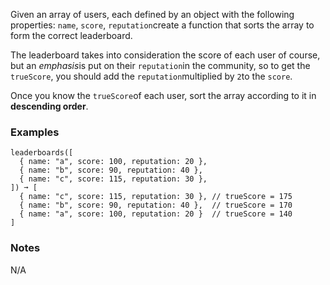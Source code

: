 Given an array of users, each defined by an object with the following properties: `name`, `score`, `reputation`create a function that sorts the array to form the correct leaderboard.

The leaderboard takes into consideration the score of each user of course, but an *emphasis*is put on their `reputation`in the community, so to get the `trueScore`, you should add the `reputation`multiplied by `2`to the `score`.

Once you know the `trueScore`of each user, sort the array according to it in **descending order**.

### Examples

    leaderboards([
      { name: "a", score: 100, reputation: 20 },
      { name: "b", score: 90, reputation: 40 },
      { name: "c", score: 115, reputation: 30 },
    ]) ➞ [
      { name: "c", score: 115, reputation: 30 }, // trueScore = 175
      { name: "b", score: 90, reputation: 40 },  // trueScore = 170
      { name: "a", score: 100, reputation: 20 }  // trueScore = 140
    ]

### Notes

N/A
